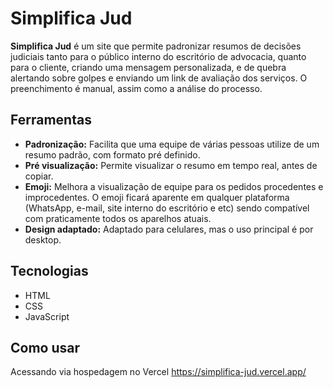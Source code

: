 # Simplifica Jud

**Simplifica Jud** é um site que permite padronizar resumos de decisões judiciais tanto para o público interno do escritório de advocacia, quanto para o cliente, criando uma mensagem personalizada, e de quebra alertando sobre golpes e enviando um link de avaliação dos serviços. O preenchimento é manual, assim como a análise do processo.

## Ferramentas
- **Padronização:** Facilita que uma equipe de várias pessoas utilize de um resumo padrão, com formato pré definido.
- **Pré visualização:** Permite visualizar o resumo em tempo real, antes de copiar.
- **Emoji:** Melhora a visualização de equipe para os pedidos procedentes e improcedentes. O emoji ficará aparente em qualquer plataforma (WhatsApp, e-mail, site interno do escritório e etc) sendo compatível com praticamente todos os aparelhos atuais.
- **Design adaptado:** Adaptado para celulares, mas o uso principal é por desktop.

## Tecnologias

- HTML
- CSS
- JavaScript

## Como usar

Acessando via hospedagem no Vercel https://simplifica-jud.vercel.app/
